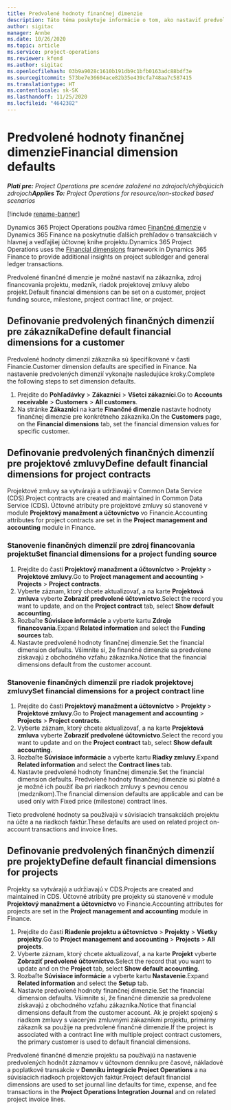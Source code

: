 ```yaml
---
title: Predvolené hodnoty finančnej dimenzie
description: Táto téma poskytuje informácie o tom, ako nastaviť predvolené hodnoty finančnej dimenzie.
author: sigitac
manager: Annbe
ms.date: 10/26/2020
ms.topic: article
ms.service: project-operations
ms.reviewer: kfend
ms.author: sigitac
ms.openlocfilehash: 03b9a9028c1610b191db9c1bfb0163adc88bdf3e
ms.sourcegitcommit: 573be7e36604ace82b35e439cfa748aa7c587415
ms.translationtype: HT
ms.contentlocale: sk-SK
ms.lasthandoff: 11/25/2020
ms.locfileid: "4642382"
---
```

# <a name="financial-dimension-defaults"></a><span data-ttu-id="c4b68-103">Predvolené hodnoty finančnej dimenzie</span><span class="sxs-lookup"><span data-stu-id="c4b68-103">Financial dimension defaults</span></span>

<span data-ttu-id="c4b68-104">_**Platí pre:** Project Operations pre scenáre založené na zdrojoch/chýbajúcich zdrojoch_</span><span class="sxs-lookup"><span data-stu-id="c4b68-104">_**Applies To:** Project Operations for resource/non-stocked based scenarios_</span></span>

[!include [rename-banner](~/includes/cc-data-platform-banner.md)]

<span data-ttu-id="c4b68-105">Dynamics 365 Project Operations používa rámec [Finančné dimenzie](https://docs.microsoft.com/dynamics365/finance/general-ledger/financial-dimensions) v Dynamics 365 Finance na poskytnutie ďalších prehľadov o transakciách v hlavnej a vedľajšej účtovnej knihe projektu.</span><span class="sxs-lookup"><span data-stu-id="c4b68-105">Dynamics 365 Project Operations uses the [Financial dimensions](https://docs.microsoft.com/dynamics365/finance/general-ledger/financial-dimensions) framework in Dynamics 365 Finance to provide additional insights on project subledger and general ledger transactions.</span></span>

<span data-ttu-id="c4b68-106">Predvolené finančné dimenzie je možné nastaviť na zákazníka, zdroj financovania projektu, medzník, riadok projektovej zmluvy alebo projekt.</span><span class="sxs-lookup"><span data-stu-id="c4b68-106">Default financial dimensions can be set on a customer, project funding source, milestone, project contract line, or project.</span></span>

## <a name="define-default-financial-dimensions-for-a-customer"></a><span data-ttu-id="c4b68-107">Definovanie predvolených finančných dimenzií pre zákazníka</span><span class="sxs-lookup"><span data-stu-id="c4b68-107">Define default financial dimensions for a customer</span></span>

<span data-ttu-id="c4b68-108">Predvolené hodnoty dimenzií zákazníka sú špecifikované v časti Financie.</span><span class="sxs-lookup"><span data-stu-id="c4b68-108">Customer dimension defaults are specified in Finance.</span></span> <span data-ttu-id="c4b68-109">Na nastavenie predvolených dimenzií vykonajte nasledujúce kroky.</span><span class="sxs-lookup"><span data-stu-id="c4b68-109">Complete the following steps to set dimension defaults.</span></span>

1. <span data-ttu-id="c4b68-110">Prejdite do **Pohľadávky** > **Zákazníci** > **Všetci zákazníci**.</span><span class="sxs-lookup"><span data-stu-id="c4b68-110">Go to **Accounts receivable** > **Customers** > **All customers**.</span></span>
2. <span data-ttu-id="c4b68-111">Na stránke **Zákazníci** na karte **Finančné dimenzie** nastavte hodnoty finančnej dimenzie pre konkrétneho zákazníka.</span><span class="sxs-lookup"><span data-stu-id="c4b68-111">On the **Customers** page, on the **Financial dimensions** tab, set the financial dimension values for specific customer.</span></span>

## <a name="define-default-financial-dimensions-for-project-contracts"></a><span data-ttu-id="c4b68-112">Definovanie predvolených finančných dimenzií pre projektové zmluvy</span><span class="sxs-lookup"><span data-stu-id="c4b68-112">Define default financial dimensions for project contracts</span></span>

<span data-ttu-id="c4b68-113">Projektové zmluvy sa vytvárajú a udržiavajú v Common Data Service (CDS).</span><span class="sxs-lookup"><span data-stu-id="c4b68-113">Project contracts are created and maintained in Common Data Service (CDS).</span></span> <span data-ttu-id="c4b68-114">Účtovné atribúty pre projektové zmluvy sú stanovené v module **Projektový manažment a účtovníctvo** vo Financie.</span><span class="sxs-lookup"><span data-stu-id="c4b68-114">Accounting attributes for project contracts are set in the **Project management and accounting** module in Finance.</span></span>

### <a name="set-financial-dimensions-for-a-project-funding-source"></a><span data-ttu-id="c4b68-115">Stanovenie finančných dimenzií pre zdroj financovania projektu</span><span class="sxs-lookup"><span data-stu-id="c4b68-115">Set financial dimensions for a project funding source</span></span>

1. <span data-ttu-id="c4b68-116">Prejdite do časti **Projektový manažment a účtovníctvo** > **Projekty** > **Projektové zmluvy**.</span><span class="sxs-lookup"><span data-stu-id="c4b68-116">Go to **Project management and accounting** > **Projects** > **Project contracts**.</span></span>
2. <span data-ttu-id="c4b68-117">Vyberte záznam, ktorý chcete aktualizovať, a na karte **Projektová zmluva** vyberte **Zobraziť predvolené účtovníctvo**.</span><span class="sxs-lookup"><span data-stu-id="c4b68-117">Select the record you want to update, and on the **Project contract** tab, select **Show default accounting**.</span></span>
3. <span data-ttu-id="c4b68-118">Rozbaľte **Súvisiace informácie** a vyberte kartu **Zdroje financovania**.</span><span class="sxs-lookup"><span data-stu-id="c4b68-118">Expand **Related information** and select the **Funding sources** tab.</span></span>
4. <span data-ttu-id="c4b68-119">Nastavte predvolené hodnoty finančnej dimenzie.</span><span class="sxs-lookup"><span data-stu-id="c4b68-119">Set the financial dimension defaults.</span></span> <span data-ttu-id="c4b68-120">Všimnite si, že finančné dimenzie sa predvolene získavajú z obchodného vzťahu zákazníka.</span><span class="sxs-lookup"><span data-stu-id="c4b68-120">Notice that the financial dimensions default from the customer account.</span></span>

### <a name="set-financial-dimensions-for-a-project-contract-line"></a><span data-ttu-id="c4b68-121">Stanovenie finančných dimenzií pre riadok projektovej zmluvy</span><span class="sxs-lookup"><span data-stu-id="c4b68-121">Set financial dimensions for a project contract line</span></span>

1. <span data-ttu-id="c4b68-122">Prejdite do časti **Projektový manažment a účtovníctvo** > **Projekty** > **Projektové zmluvy**.</span><span class="sxs-lookup"><span data-stu-id="c4b68-122">Go to **Project management and accounting** > **Projects** > **Project contracts**.</span></span>
2. <span data-ttu-id="c4b68-123">Vyberte záznam, ktorý chcete aktualizovať, a na karte **Projektová zmluva** vyberte **Zobraziť predvolené účtovníctvo**.</span><span class="sxs-lookup"><span data-stu-id="c4b68-123">Select the record you want to update and on the **Project contract** tab, select **Show default accounting**.</span></span>
3. <span data-ttu-id="c4b68-124">Rozbaľte **Súvisiace informácie** a vyberte kartu **Riadky zmluvy**.</span><span class="sxs-lookup"><span data-stu-id="c4b68-124">Expand **Related information** and select the **Contract lines** tab.</span></span>
4. <span data-ttu-id="c4b68-125">Nastavte predvolené hodnoty finančnej dimenzie.</span><span class="sxs-lookup"><span data-stu-id="c4b68-125">Set the financial dimension defaults.</span></span> <span data-ttu-id="c4b68-126">Predvolené hodnoty finančnej dimenzie sú platné a je možné ich použiť iba pri riadkoch zmluvy s pevnou cenou (medzníkom).</span><span class="sxs-lookup"><span data-stu-id="c4b68-126">The financial dimension defaults are applicable and can be used only with Fixed price (milestone) contract lines.</span></span>

<span data-ttu-id="c4b68-127">Tieto predvolené hodnoty sa používajú v súvisiacich transakciách projektu na účte a na riadkoch faktúr.</span><span class="sxs-lookup"><span data-stu-id="c4b68-127">These defaults are used on related project on-account transactions and invoice lines.</span></span>

## <a name="define-default-financial-dimensions-for-projects"></a><span data-ttu-id="c4b68-128">Definovanie predvolených finančných dimenzií pre projekty</span><span class="sxs-lookup"><span data-stu-id="c4b68-128">Define default financial dimensions for projects</span></span>

<span data-ttu-id="c4b68-129">Projekty sa vytvárajú a udržiavajú v CDS.</span><span class="sxs-lookup"><span data-stu-id="c4b68-129">Projects are created and maintained in CDS.</span></span> <span data-ttu-id="c4b68-130">Účtovné atribúty pre projekty sú stanovené v module **Projektový manažment a účtovníctvo** vo Financie.</span><span class="sxs-lookup"><span data-stu-id="c4b68-130">Accounting attributes for projects are set in the **Project management and accounting** module in Finance.</span></span>

1. <span data-ttu-id="c4b68-131">Prejdite do časti **Riadenie projektu a účtovníctvo** > **Projekty** > **Všetky projekty**.</span><span class="sxs-lookup"><span data-stu-id="c4b68-131">Go to **Project management and accounting** > **Projects** > **All projects**.</span></span>
2. <span data-ttu-id="c4b68-132">Vyberte záznam, ktorý chcete aktualizovať, a na karte **Projekt** vyberte **Zobraziť predvolené účtovníctvo**.</span><span class="sxs-lookup"><span data-stu-id="c4b68-132">Select the record that you want to update and on the **Project** tab, select **Show default accounting**.</span></span>
3. <span data-ttu-id="c4b68-133">Rozbaľte **Súvisiace informácie** a vyberte kartu **Nastavenie**.</span><span class="sxs-lookup"><span data-stu-id="c4b68-133">Expand **Related information** and select the **Setup** tab.</span></span>
4. <span data-ttu-id="c4b68-134">Nastavte predvolené hodnoty finančnej dimenzie.</span><span class="sxs-lookup"><span data-stu-id="c4b68-134">Set the financial dimension defaults.</span></span> <span data-ttu-id="c4b68-135">Všimnite si, že finančné dimenzie sa predvolene získavajú z obchodného vzťahu zákazníka.</span><span class="sxs-lookup"><span data-stu-id="c4b68-135">Notice that financial dimensions default from the customer account.</span></span> <span data-ttu-id="c4b68-136">Ak je projekt spojený s riadkom zmluvy s viacerými zmluvnými zákazníkmi projektu, primárny zákazník sa použije na predvolené finančné dimenzie.</span><span class="sxs-lookup"><span data-stu-id="c4b68-136">If the project is associated with a contract line with multiple project contract customers, the primary customer is used to default financial dimensions.</span></span>

<span data-ttu-id="c4b68-137">Predvolené finančné dimenzie projektu sa používajú na nastavenie predvolených hodnôt záznamov v účtovnom denníku pre časové, nákladové a poplatkové transakcie v **Denníku integrácie Project Operations** a na súvisiacich riadkoch projektových faktúr.</span><span class="sxs-lookup"><span data-stu-id="c4b68-137">Project default financial dimensions are used to set journal line defaults for time, expense, and fee transactions in the **Project Operations Integration Journal** and on related project invoice lines.</span></span>
